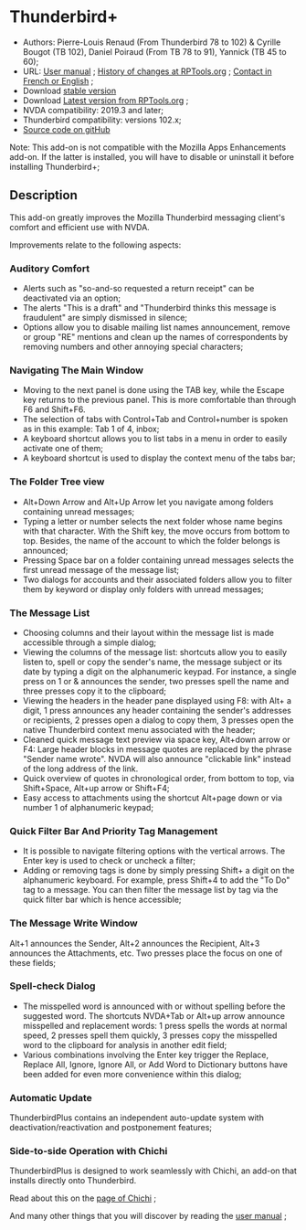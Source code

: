 # Thunderbird+

* Authors: Pierre-Louis Renaud (From Thunderbird 78 to 102) & Cyrille Bougot (TB 102), Daniel Poiraud (From TB 78 to 91), Yannick (TB 45 to 60);
* URL: [User manual][4] ;
  [History of changes at RPTools.org][5] ;
  [Contact in French or English][6] ;
* Download [stable version][1]
* Download [Latest version from RPTools.org][3] ;
* NVDA compatibility: 2019.3 and later;
* Thunderbird compatibility: versions 102.x;
* [Source code on gitHub][2]

Note: This add-on is not compatible with the Mozilla Apps Enhancements add-on. If the latter is installed, you will have to disable or uninstall it before installing Thunderbird+;

## Description

This add-on greatly improves the Mozilla Thunderbird messaging client's comfort and efficient use with NVDA.

Improvements relate to the following aspects:

### Auditory Comfort

* Alerts such as "so-and-so requested a return receipt" can be deactivated via an option;
* The alerts "This is a draft" and "Thunderbird thinks this message is fraudulent" are simply dismissed in silence; 
* Options allow you to disable mailing list names announcement, remove or group "RE" mentions and clean up the names of correspondents by removing numbers and other annoying special characters;  

### Navigating The Main Window

* Moving to the next panel is done using the TAB key, while the Escape key returns to the previous panel. This is more comfortable than through F6 and Shift+F6. 
* The selection of tabs with Control+Tab and Control+number is spoken as in this example: Tab 1 of 4, inbox; 
* A keyboard shortcut allows you to list tabs in a menu in order to easily activate one of them;
* A keyboard shortcut is used to display the context menu of the tabs bar;

### The Folder Tree view

* Alt+Down Arrow and Alt+Up Arrow let you navigate among folders containing unread messages;
* Typing a letter or number selects the next folder whose name begins with that character. With the Shift key, the move occurs from bottom to top. Besides, the name of the account to which the folder belongs is announced;
* Pressing Space bar on a folder containing unread messages selects the first unread message of the message list;
* Two dialogs for accounts and their associated folders allow you to filter them by keyword or display only folders with unread messages;

### The Message List

* Choosing columns and their layout within the message list is made accessible through a simple dialog;
* Viewing the columns of the message list: shortcuts allow you to easily listen to, spell or copy the sender's name, the message subject or its date by typing a digit on the alphanumeric keypad. For instance, a single press on 1 or & announces the sender, two presses spell the name and three presses copy it to the clipboard;
* Viewing the headers in the header pane displayed using F8: with Alt+ a digit, 1 press announces any header containing the sender's addresses or recipients, 2 presses open a dialog to copy them, 3 presses open the native Thunderbird context menu associated with the header;
* Cleaned quick message text preview via space key, Alt+down arrow or F4: Large header blocks in message quotes are replaced by the phrase "Sender name wrote". NVDA will also announce "clickable link" instead of the long address of the link.
* Quick overview of quotes in chronological order, from bottom to top, via Shift+Space, Alt+up arrow or Shift+F4;
* Easy access to attachments using the shortcut Alt+page down or via number 1 of alphanumeric keypad;

### Quick Filter Bar And Priority Tag Management 

* It is possible to navigate filtering options with the vertical arrows. The Enter key is used to check or uncheck a filter;
* Adding or removing tags is done by simply pressing Shift+ a digit on the alphanumeric keyboard. For example, press Shift+4 to add the "To Do" tag to a message. You can then filter the message list by tag via the quick filter bar which is hence accessible; 

### The Message Write Window

Alt+1 announces the Sender, Alt+2 announces the Recipient, Alt+3 announces the Attachments, etc. Two presses place the focus on one of these fields;

### Spell-check Dialog

* The misspelled word is announced with or without spelling before the suggested word. The shortcuts NVDA+Tab or Alt+up arrow announce misspelled and replacement words: 1 press spells the words at normal speed, 2 presses spell them quickly, 3 presses copy the misspelled word to the clipboard for analysis in another edit field; 
* Various combinations involving the Enter key trigger the Replace, Replace All, Ignore, Ignore All, or Add Word to Dictionary buttons have been added for even more convenience within this dialog; 

### Automatic Update

ThunderbirdPlus contains an independent auto-update system with deactivation/reactivation and postponement features;

### Side-to-side Operation with Chichi

ThunderbirdPlus is designed to work seamlessly with Chichi, an add-on that installs directly onto Thunderbird.

Read about this on the [page of Chichi][7] ;


And many other things that you will discover by reading the [user manual][4] ;

<!-- Translators : in the links 4, 5 and 7 below, where you see lang=en, replace en with your language code -->

[1]: https://www.nvaccess.org/addonStore/legacy?file=thunderbirdPlus

[2]: https://github.com/RPTools-org/ThunderbirdPlus/

[3]: https://www.rptools.org/?p=8610

[4]: https://www.rptools.org/NVDA-Thunderbird/get.php?pg=manual&lang=en

[5]: https://www.rptools.org/NVDA-Thunderbird/get.php?pg=changes&lang=en

[6]: https://www.rptools.org/NVDA-Thunderbird/toContact.html

[7]: https://www.rptools.org/NVDA-Thunderbird/get.php?pg=chichi&lang=en
